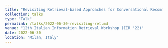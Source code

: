 ```yaml
---
title: "Revisiting Retrieval-based Approaches for Conversational Recommender Systems"
collection: talks
type: "Talk"
permalink: /talks/2022-06-30-revisiting-ret.md
venue: "12th Italian Information Retrieval Workshop (IIR '22)"
date: 2022-06-30
location: "Milan, Italy"
---
```

